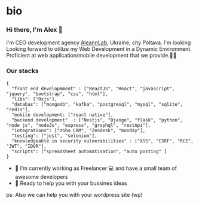 # bio

### Hi there, I'm Alex 👋

I'm CEO development agency [AleannLab](https://aleannlab.com), Ukraine, city Poltava. 
I'm looking Looking forward to utilize my Web Development in a Dynamic Environment. Proficient at web application/mobile development that we provide.🧑🏻


### Our stacks

```Bug Hunter
{
  "front end developmment" : ["ReactJS", "React", "javascript", "jquery", "bootstrap", "css", "html"],
  "libs": ["Rxjs"],
  "databas": ["mongodb", "kafka", "postgresql", "mysql", "sqlite", "redis"],
  "mobile development: ["react native"],
  "backend development"  : ["Nestjs", "Django", "flask", "python", "node js", "nodeJs", "express", "graphql", "restApi"],
  "integrations": ["zoho CRM", "Zendesk", "monday"], 
  "testing": ["jest", "selenium"],
  "knowledgeable in security vulnerabilities" : ["XSS", "CSRF", "RCE", "JWT", "IDOR"],
  "scripts": ["spreadsheet automatisation", "auto posting" ]
}
```

- 🔭 I’m currently working as Freelancer 💻 and have a small team of awesome developers
- 🌱 Ready to help you with your bussines ideas 


ps: Also we can help you with your wordpress site (wp)
